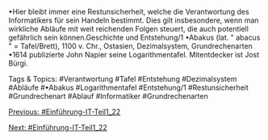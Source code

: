 •Hier bleibt immer eine Restunsicherheit, welche die Verantwortung des Informatikers für sein 
Handeln bestimmt. Dies gilt insbesondere, wenn man wirkliche Abläufe mit weit reichenden 
Folgen steuert, die auch potentiell gefährlich sein können.Geschichte und Entstehung/1
•Abakus (lat. " abacus " = Tafel/Brett), 1100 v. Chr., Ostasien, Dezimalsystem, Grundrechenarten
•1614 publizierte John Napier seine Logarithmentafel. Mitentdecker ist Jost Bürgi.

   Tags & Topics:
   #Verantwortung
   #Tafel
   #Entstehung
   #Dezimalsystem
   #Abläufe
   #•Abakus
   #Logarithmentafel
   #Entstehung/1
   #Restunsicherheit
   #Grundrechenart
   #Ablauf
   #Informatiker
   #Grundrechenarten

[Previous: #Einführung-IT-Teil1_22](Einführung-IT-Teil1_22.md)

[Next: #Einführung-IT-Teil1_22](Einführung-IT-Teil1_22.md)